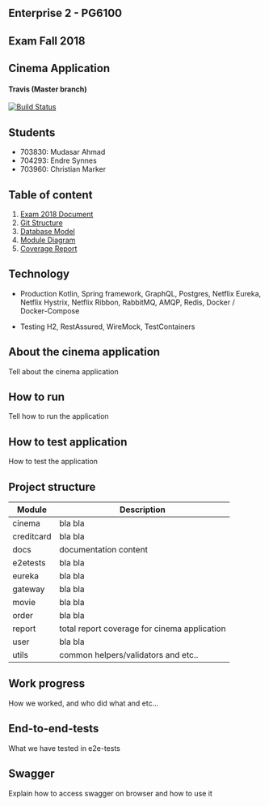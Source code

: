 ## Enterprise 2 - PG6100    

## Exam Fall 2018    

## Cinema Application    

#### Travis  (Master branch)  
[![Build Status](https://travis-ci.com/mudasar187/Enterprise_Exam2018.svg?token=v251k9AGWGPGijfDozX8&branch=master)](https://travis-ci.com/mudasar187/Enterprise_Exam2018)    
    
## Students 
- 703830: Mudasar Ahmad    
- 704293: Endre Synnes    
- 703960: Christian Marker    
    
## Table of content 
1. [Exam 2018 Document](docs/PG6100Exam.pdf)    
2. [Git Structure](docs/git.md)    
3. [Database Model](docs/databasemodel.md)    
4. [Module Diagram](docs/modulediagram.md)  
5. [Coverage Report](docs/coveragereport.md)  
  
## Technology
- Production
Kotlin, Spring framework, GraphQL, Postgres, Netflix Eureka, Netflix Hystrix, Netflix Ribbon, RabbitMQ, AMQP, Redis, Docker / Docker-Compose

- Testing
H2, RestAssured, WireMock, TestContainers

  
## About the cinema application  
  
Tell about the cinema application  
  
## How to run  
  
Tell how to run the application  
  
## How to test application  
  
How to test the application  

## Project structure

| Module | Description |
|--|--|
| cinema  | bla bla |
| creditcard | bla bla |
| docs | documentation content
| e2etests | bla bla |
| eureka | bla bla |
| gateway | bla bla |
| movie | bla bla |
| order | bla bla |
| report | total report coverage for cinema application |
| user | bla bla |
| utils | common helpers/validators and etc.. |
  
  
## Work progress  

How we worked, and who did what and etc...  


## End-to-end-tests

What we have tested in e2e-tests

## Swagger

Explain how to access swagger on browser and how to use it